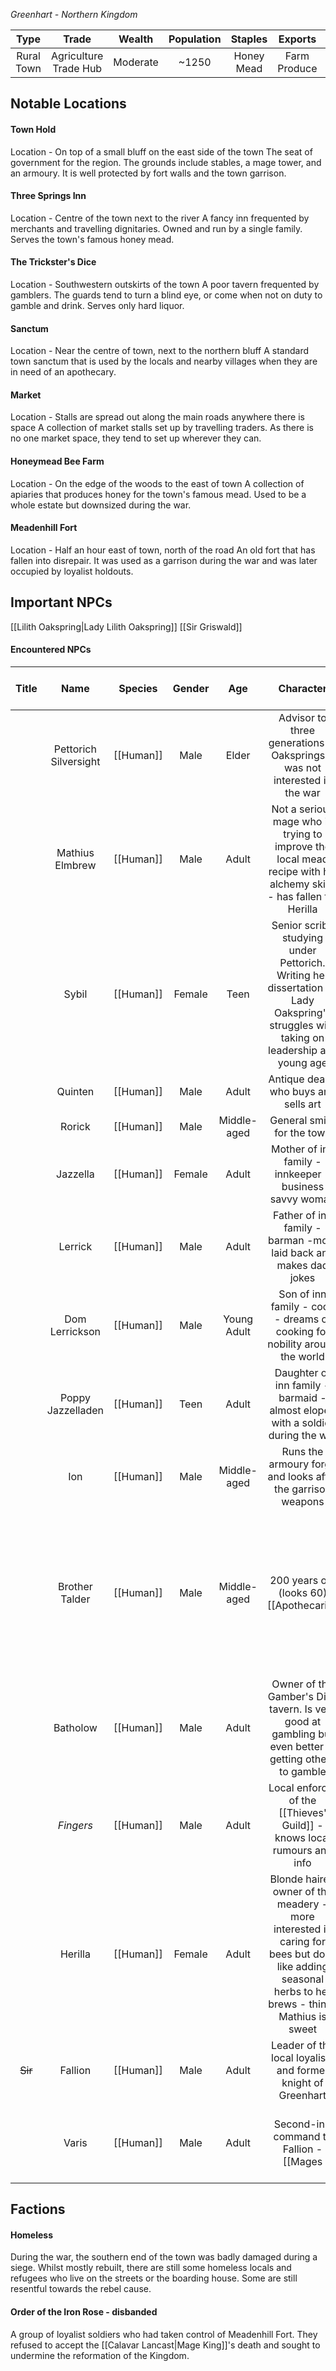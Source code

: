 *Greenhart - Northern Kingdom*

| Type | Trade | Wealth | Population | Staples | Exports | Status |
|:---:|:---:|:---:|:---:|:---:|:---:|:---:|
| Rural Town | Agriculture Trade Hub | Moderate | ~1250 | Honey Mead | Farm Produce | Neutral |
## Notable Locations
#### Town Hold
Location - On top of a small bluff on the east side of the town
The seat of government for the region. The grounds include stables, a mage tower, and an armoury. It is well protected by fort walls and the town garrison.
#### Three Springs Inn
Location - Centre of the town next to the river
A fancy inn frequented by merchants and travelling dignitaries. Owned and run by a single family. Serves the town's famous honey mead. 
#### The Trickster's Dice
Location - Southwestern outskirts of the town
A poor tavern frequented by gamblers. The guards tend to turn a blind eye, or come when not on duty to gamble and drink. Serves only hard liquor. 
#### Sanctum
Location - Near the centre of town, next to the northern bluff
A standard town sanctum that is used by the locals and nearby villages when they are in need of an apothecary.
#### Market
Location - Stalls are spread out along the main roads anywhere there is space
A collection of market stalls set up by travelling traders. As there is no one market space, they tend to set up wherever they can. 
#### Honeymead Bee Farm
Location - On the edge of the woods to the east of town
A collection of apiaries that produces honey for the town's famous mead. Used to be a whole estate but downsized during the war. 
#### Meadenhill Fort
Location - Half an hour east of town, north of the road
An old fort that has fallen into disrepair. It was used as a garrison during the war and was later occupied by loyalist holdouts. 
## Important NPCs
[[Lilith Oakspring|Lady Lilith Oakspring]]
[[Sir Griswald]]
#### Encountered NPCs
| Title | Name | Species | Gender | Age | Character | Personality and Voice Notes | Status |
|:---:|:---:|:---:|:---:|:---:|:---:|:---:|:---:|
|  | Pettorich Silversight | [[Human]] | Male | Elder | Advisor to three generations of Oaksprings - was not interested in the war | Qizened but caring | Alive |
|  | Mathius Elmbrew | [[Human]] | Male | Adult | Not a serious mage who is trying to improve the local mead recipe with his alchemy skills - has fallen for Herilla | Cool and charismatic | Alive |
|  | Sybil | [[Human]] | Female | Teen | Senior scribe studying under Pettorich. Writing her dissertation on Lady Oakspring's struggles with taking on leadership at a young age | Energetic and eager | Alive |
|  | Quinten | [[Human]] | Male | Adult | Antique dealer who buys and sells art | Fake posh | Alive |
|  | Rorick | [[Human]] | Male | Middle-aged | General smith for the town | Drawl | Alive |
|  | Jazzella | [[Human]] | Female | Adult | Mother of inn family - innkeeper - business savvy woman | Hostess | Alive |
|  | Lerrick | [[Human]] | Male | Adult | Father of inn family - barman -more laid back and makes dad jokes | Jolly | Alive |
|  | Dom Lerrickson | [[Human]] | Male | Young Adult | Son of inn family - cook - dreams of cooking for nobility around the world | Sweary | Alive |
|  | Poppy Jazzelladen | [[Human]] | Teen | Adult | Daughter of inn family - barmaid - almost eloped with a soldier during the war | Lost in thought at what might have been | Alive |
|  | Ion | [[Human]] | Male | Middle-aged | Runs the armoury forge and looks after the garrison weapons | Gruff - bushy moustache | Alive |
|  | Brother Talder | [[Human]] | Male | Middle-aged | 200 years old (looks 60) [[Apothecaries|Apothecary]] - a veteran of many wars - came to Crossroads to escape war and rather grumpy when one turned up anyway | Soothing | Alive |
|  | Batholow | [[Human]] | Male | Adult | Owner of the Gamber's Dice tavern. Is very good at gambling but even better at getting others to gamble | Cockney - fake eyepatch | Alive |
|  | *Fingers* | [[Human]] | Male | Adult | Local enforcer of the [[Thieves' Guild]] - knows local rumours and info | Quiet | Alive |
|  | Herilla | [[Human]] | Female | Adult | Blonde haired owner of the meadery - more interested in caring for bees but does like adding seasonal herbs to her brews - thinks Mathius is sweet | Honeyed voice | Alive |
| ~~Sir~~ | Fallion | [[Human]] | Male | Adult | Leader of the local loyalists and former knight of Greenhart | Cruel and zealous | Deceased |
|  | Varis | [[Human]] | Male | Adult | Second-in-command to Fallion - [[Mages|Mage]] spellsword and member of the Order of the Iron Rose | Nervous | Deceased |
## Factions
#### Homeless
During the war, the southern end of the town was badly damaged during a siege. Whilst mostly rebuilt, there are still some homeless locals and refugees who live on the streets or the boarding house. Some are still resentful towards the rebel cause.
#### Order of the Iron Rose - disbanded
A group of loyalist soldiers who had taken control of Meadenhill Fort. They refused to accept the [[Calavar Lancast|Mage King]]'s death and sought to undermine the reformation of the Kingdom.